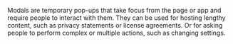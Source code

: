 
Modals are temporary pop-ups that take focus from the page or app and require people to interact with them. They can be used for hosting lengthy content, such as privacy statements or license agreements. Or for asking people to perform complex or multiple actions, such as changing settings.  
